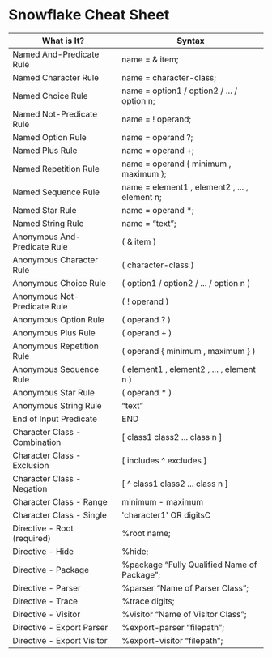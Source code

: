 # Snowflake Cheat Sheet

| What is It?                   | Syntax |
| ----------------------------- | ------ |
| Named And-Predicate Rule      | name = & item; |
| Named Character Rule          | name = character-class; |
| Named Choice Rule             | name = option1 / option2 / ... / option n; |
| Named Not-Predicate Rule      | name = ! operand; |
| Named Option Rule             | name = operand ?; |
| Named Plus Rule               | name = operand +; |
| Named Repetition Rule         | name = operand { minimum , maximum }; |
| Named Sequence Rule           | name = element1 , element2 , ... , element n; |
| Named Star Rule               | name = operand *; |
| Named String Rule             | name = “text”; |
| Anonymous And-Predicate Rule  | ( & item ) |
| Anonymous Character Rule      | ( character-class ) |
| Anonymous Choice Rule         | ( option1 / option2 / ... / option n ) |
| Anonymous Not-Predicate Rule  | ( ! operand ) |
| Anonymous Option Rule         | ( operand ? ) |
| Anonymous Plus Rule           | ( operand + ) |
| Anonymous Repetition Rule     | ( operand { minimum , maximum } ) |
| Anonymous Sequence Rule       | ( element1 , element2 , ... , element n ) |
| Anonymous Star Rule           | ( operand * ) |
| Anonymous String Rule         | “text” |
| End of Input Predicate        | END |
| Character Class - Combination | [ class1 class2 ... class n ] |
| Character Class - Exclusion   | [ includes ^ excludes ] |
| Character Class - Negation    | [ ^ class1 class2 ... class n ] |
| Character Class - Range       | minimum - maximum |
| Character Class - Single      | 'character1' OR digitsC |
| Directive - Root (required)   | %root name; |
| Directive - Hide              | %hide; |
| Directive - Package           | %package “Fully Qualified Name of Package”; |
| Directive - Parser            | %parser “Name of Parser Class”; |
| Directive - Trace             | %trace digits; |
| Directive - Visitor           | %visitor “Name of Visitor Class”; |
| Directive - Export Parser     | %export-parser “filepath”; |
| Directive - Export Visitor    | %export-visitor “filepath”; |





